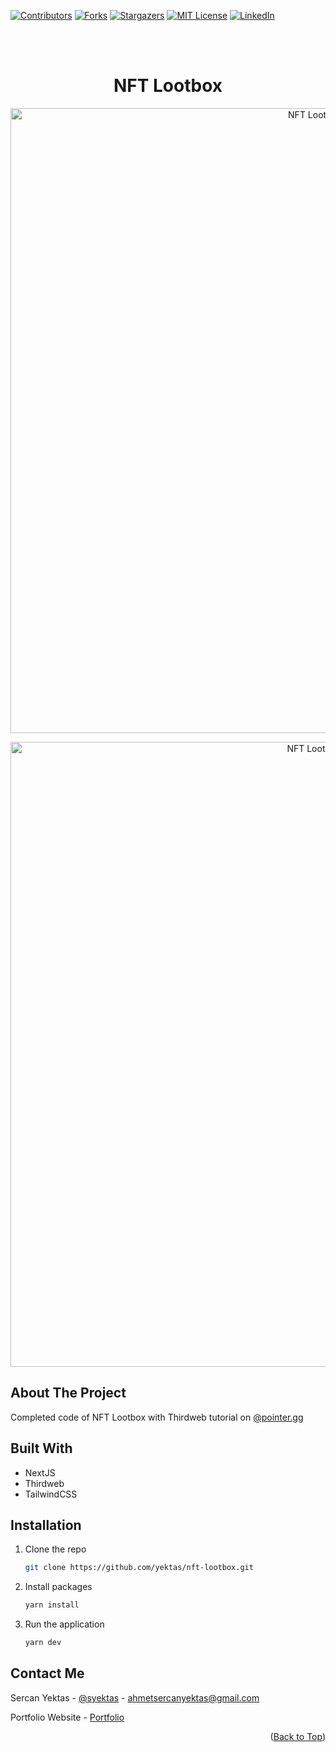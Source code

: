 <div id="top"></div>

[![Contributors][contributors-shield]][contributors-url]
[![Forks][forks-shield]][forks-url]
[![Stargazers][stars-shield]][stars-url]
[![MIT License][license-shield]][license-url]
[![LinkedIn][linkedin-shield]][linkedin-url]

<br />
<div align="center">
  <a href="https://github.com/yektas/nft-lootbox">
  </a>

<br />

# NFT Lootbox

</div>

<!-- ABOUT THE PROJECT -->

<div align="center">
<p float="left">
  <img src="https://user-images.githubusercontent.com/9054528/151564549-3bf29b1e-29d8-4ae7-80ae-51442c88a003.png" alt="NFT Lootbox page1" width="1000" />
</p>
<p>
  <img src="https://user-images.githubusercontent.com/9054528/151564751-75fc3cc8-5972-4eb2-b907-88d62cfe3cdd.png" alt="NFT Lootbox page2" width="1000" /> 
 </p>
<!-- <img src="https://user-images.githubusercontent.com/9054528/151564549-3bf29b1e-29d8-4ae7-80ae-51442c88a003.png" alt="NFT Lootbox page1" style="zoom:60%;" />

<!--<img src="https://user-images.githubusercontent.com/9054528/151564751-75fc3cc8-5972-4eb2-b907-88d62cfe3cdd.png" alt="NFT Lootbox page2" style="zoom:60%;" /> -->

</div>

## About The Project

Completed code of NFT Lootbox with Thirdweb tutorial on [@pointer.gg](https://www.pointer.gg/tutorials/thirdweb-nft-lootbox)

## Built With

- NextJS
- Thirdweb
- TailwindCSS

## Installation

1. Clone the repo
   ```sh
   git clone https://github.com/yektas/nft-lootbox.git
   ```
2. Install packages

   ```sh
   yarn install
   ```

3. Run the application

   ```sh
   yarn dev
   ```

## Contact Me

Sercan Yektas - [@syektas](https://twitter.com/syektas) - ahmetsercanyektas@gmail.com

Portfolio Website - [Portfolio](https://sercanyektas.com)

<!-- ACKNOWLEDGMENTS -->

<p align="right">(<a href="#top">Back to Top</a>)</p>

<!-- MARKDOWN LINKS & IMAGES -->
<!-- https://www.markdownguide.org/basic-syntax/#reference-style-links -->

[contributors-shield]: https://img.shields.io/github/contributors/yektas/nft-lootbox.svg?style=for-the-badge
[contributors-url]: https://github.com/yektas/nft-lootbox/graphs/contributors
[forks-shield]: https://img.shields.io/github/forks/yektas/nft-lootbox.svg?style=for-the-badge
[forks-url]: https://github.com/yektas/nft-lootbox/network/members
[stars-shield]: https://img.shields.io/github/stars/yektas/nft-lootbox.svg?style=for-the-badge
[stars-url]: https://github.com/yektas/nft-lootbox/stargazers
[license-shield]: https://img.shields.io/github/license/yektas/nft-lootbox.svg?style=for-the-badge
[license-url]: https://github.com/yektas/nft-lootbox/blob/master/LICENSE.txt
[linkedin-shield]: https://img.shields.io/badge/-LinkedIn-black.svg?style=for-the-badge&logo=linkedin&colorB=555
[linkedin-url]: https://www.linkedin.com/in/sercanyektas/
[product-screenshot]: https://user-images.githubusercontent.com/9054528/147789460-68952b2d-5cb4-433a-b8c3-b7e578f4af77.png
